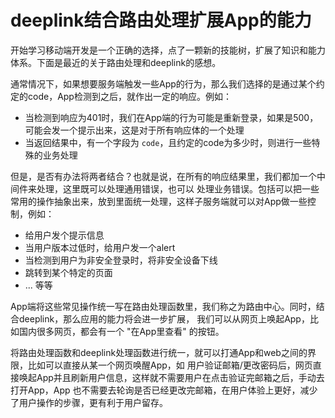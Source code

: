 # deeplink结合路由处理扩展App的能力

开始学习移动端开发是一个正确的选择，点了一颗新的技能树，扩展了知识和能力体系。下面是最近的关于路由处理和deeplink的感想。

通常情况下，如果想要服务端触发一些App的行为，那么我们选择的是通过某个约定的code，App检测到之后，就作出一定的响应。例如：

- 当检测到响应为401时，我们在App端的行为可能是重新登录，如果是500，可能会发一个提示出来，这是对于所有响应体的一个处理
- 当返回结果中，有一个字段为 `code`，且约定的code为多少时，则进行一些特殊的业务处理

但是，是否有办法将两者结合？也就是说，在所有的响应结果里，我们都加一个中间件来处理，这里既可以处理通用错误，也可以
处理业务错误。包括可以把一些常用的操作抽象出来，放到里面统一处理，这样子服务端就可以对App做一些控制，例如：

- 给用户发个提示信息
- 当用户版本过低时，给用户发一个alert
- 当检测到用户为非安全登录时，将非安全设备下线
- 跳转到某个特定的页面
- ... 等等

App端将这些常见操作统一写在路由处理函数里，我们称之为路由中心。同时，结合deeplink，那么应用的能力将会进一步扩展，
我们可以从网页上唤起App，比如国内很多网页，都会有一个 "在App里查看" 的按钮。

将路由处理函数和deeplink处理函数进行统一，就可以打通App和web之间的界限，比如可以直接从某一个网页唤醒App，如
用户验证邮箱/更改密码后，网页直接唤起App并且刷新用户信息，这样就不需要用户在点击验证完邮箱之后，手动去打开App，App
也不需要去轮询是否已经更改完邮箱，在用户体验上更好，减少了用户操作的步骤，更有利于用户留存。
